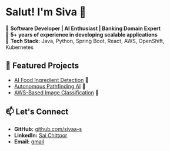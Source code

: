 # Salut! I'm Siva 👋  

🔹 **Software Developer | AI Enthusiast | Banking Domain Expert**  
🔹 **5+ years of experience in developing scalable applications**  
🔹 **Tech Stack:** Java, Python, Spring Boot, React, AWS, OpenShift, Kubernetes  

## 🚀 Featured Projects
- [AI Food Ingredient Detection](https://github.com/sivaa-s/ai-food-detection) 🍲
- [Autonomous Pathfinding AI](https://github.com/sivaa-s/pathfinding-ai) 🤖
- [AWS-Based Image Classification](https://github.com/sivaa-s/aws-image-classification) 📸

## 📫 Let's Connect
- **GitHub:** [github.com/sivaa-s](https://github.com/sivaa-s)
- **LinkedIn:** [Sai Chittoor](https://www.linkedin.com/in/saisivasankarancm/)
- **Email:** [gmail](mailto:sai.sivasan@gmail.com)
